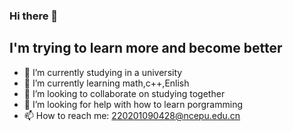 ### Hi there 👋

**I'm trying to learn more and become better**
---
- 🔭 I’m currently studying in a university
- 🌱 I’m currently learning math,c++,Enlish
- 👯 I’m looking to collaborate on studying together
- 🤔 I’m looking for help with how to learn porgramming
- 📫 How to reach me: <220201090428@ncepu.edu.cn>
